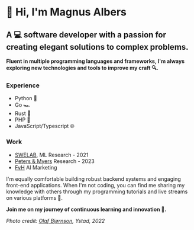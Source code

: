 # 👋 Hi, I'm Magnus Albers

## A 💻 software developer with a passion for creating elegant solutions to complex problems.

**Fluent in multiple programming languages and frameworks, I'm always exploring new technologies and tools to improve my craft 🔍.**

### Experience

- Python 🐍
- Go 🏎️
- Rust 🦀
- PHP 🐘
- JavaScript/Typescript 🌐

### Work

- [SWELAB](swelab.uni.gu.se), ML Research - 2021
- [Peters & Myers](https://petersmyersrsl.nl/) Research - 2023
- [FvH](https://felixvonhagen.com/) AI Marketing

I'm equally comfortable building robust backend systems and engaging front-end applications. When I'm not coding, you can find me sharing my knowledge with others through my programming tutorials and live streams on various platforms 🎥.

**Join me on my journey of continuous learning and innovation 🚀.**


_Photo credit: [Olaf Bjørnson](https://okbj.uni.opensource.lab.gu.se/), Ystad, 2022_
